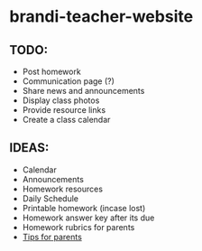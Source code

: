# brandi-teacher-website

## TODO:
* Post homework
* Communication page (?)
* Share news and announcements
* Display class photos
* Provide resource links
* Create a class calendar

## IDEAS:
* Calendar
* Announcements
* Homework resources
* Daily Schedule
* Printable homework (incase lost)
* Homework answer key after its due
* Homework rubrics for parents
* [Tips for parents](https://earhart.goddardusd.com/121922_4)
